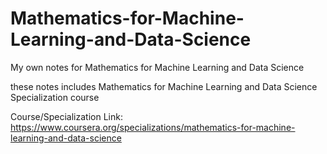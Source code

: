# Mathematics-for-Machine-Learning-and-Data-Science
My own notes for Mathematics for Machine Learning and Data Science 

these notes includes Mathematics for Machine Learning and Data Science Specialization course

Course/Specialization Link:
https://www.coursera.org/specializations/mathematics-for-machine-learning-and-data-science
